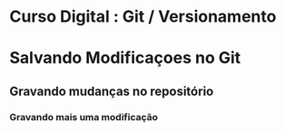 # Curso Digital : Git / Versionamento

# Salvando Modificaçoes no Git

## Gravando mudanças no repositório

### Gravando mais uma modificação